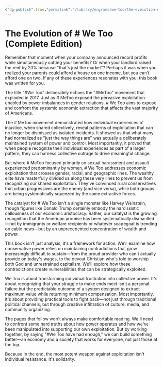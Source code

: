 ```yaml
---
{"dg-publish":true,"permalink":"/library/engrams/we-too/the-evolution-of-we-too-complete-edition/","tags":["DC/Apocalypse"]}
---
```


# The Evolution of # We Too (Complete Edition)

Remember that moment when your company announced record profits while simultaneously cutting your benefits? Or when your landlord raised the rent by 20% because "that's just the market"? Perhaps it was when you realized your parents could afford a house on one income, but you can't afford one on two. If any of these experiences resonates with you, this book was written for you.

The title "#We Too" deliberately echoes the "#MeToo" movement that exploded in 2017. Just as # MeToo exposed the pervasive exploitation enabled by power imbalances in gender relations, # We Too aims to expose and confront the systemic economic extraction that affects the vast majority of Americans.

The # MeToo movement demonstrated how individual experiences of injustice, when shared collectively, reveal patterns of exploitation that can no longer be dismissed as isolated incidents. It showed us that what many had normalized as "just the way things are" was actually a deliberately maintained system of power and control. Most importantly, it proved that when people recognize their individual experiences as part of a larger pattern, they can harness collective outrage to drive meaningful change.

But where # MeToo focused primarily on sexual harassment and assault experienced predominantly by women, # We Too addresses economic exploitation that crosses gender, racial, and geographic lines. The wealthy elite have masterfully divided us along these very lines to prevent us from recognizing our shared exploitation. They've convinced rural conservatives that urban progressives are the enemy (and vice versa), while both groups are being systematically squeezed by the same extractive forces.

The catalyst for # We Too isn't a single monster like Harvey Weinstein, though figures like Donald Trump certainly embody the narcissistic callousness of our economic aristocracy. Rather, our catalyst is the growing recognition that the American promise has been systematically dismantled—not by immigrants or welfare recipients or whatever scapegoat is trending on cable news—but by an unprecedented concentration of wealth and power.

This book isn't just analysis; it's a framework for action. We'll examine how conservative power relies on maintaining contradictions that grow increasingly difficult to sustain—from the proud provider who can't actually provide on today's wages, to the devout Christian who's told to worship both God and unrestrained capitalism. We'll explore how these contradictions create vulnerabilities that can be strategically exploited.

We Too is about transforming individual frustration into collective power. It's about recognizing that your struggle to make ends meet isn't a personal failure but the predictable outcome of a system designed to extract maximum value while returning minimum compensation. Most importantly, it's about providing practical tools to fight back—not just through traditional political channels, but through creative infiltration of culture, media, and community organizing.

The pages that follow won't always make comfortable reading. We'll need to confront some hard truths about how power operates and how we've been manipulated into supporting our own exploitation. But by working together, by saying "#We Too have had enough," we can build something better—an economy and a society that works for everyone, not just those at the top.

Because in the end, the most potent weapon against exploitation isn't individual resistance. It's solidarity.
